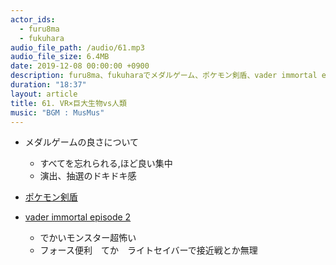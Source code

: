 ```yaml
---
actor_ids:
  - furu8ma
  - fukuhara
audio_file_path: /audio/61.mp3
audio_file_size: 6.4MB
date: 2019-12-08 00:00:00 +0900
description: furu8ma、fukuharaでメダルゲーム、ポケモン剣盾、vader immortal episode 2について話しました。
duration: "18:37"
layout: article
title: 61. VR×巨大生物vs人類
music: "BGM : MusMus"
---
```


- メダルゲームの良さについて
  - すべてを忘れられる,ほど良い集中
  - 演出、抽選のドキドキ感

- [ポケモン剣盾](https://www.pokemon.co.jp/ex/sword_shield/)

- [vader immortal episode 2](https://www.oculus.com/experiences/quest/2223615721048141/?locale=en_US)
  - でかいモンスター超怖い
  - フォース便利　てか　ライトセイバーで接近戦とか無理

